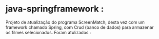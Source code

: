 # java-springframework :
Projeto de atualização do programa ScreenMatch, desta vez com um framework chamado Spring, com Crud (banco de dados) para armazenar os filmes selecionados.
Foram atulizados :

<link rel="stylesheet" href="https://cdn.jsdelivr.net/gh/devicons/devicon@v2.15.1/devicon.min.css"> <i class="devicon-java-plain-wordmark colored"></i>
          
